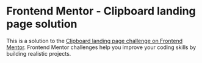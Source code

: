 # Frontend Mentor - Clipboard landing page solution

This is a solution to the [Clipboard landing page challenge on Frontend Mentor](https://menard-codes.github.io/frontend-mentor-clipboard-landing-page/). Frontend Mentor challenges help you improve your coding skills by building realistic projects.
